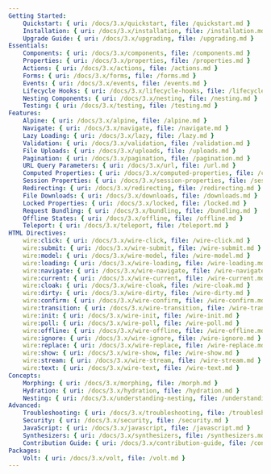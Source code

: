 ```yaml
---
Getting Started:
    Quickstart: { uri: /docs/3.x/quickstart, file: /quickstart.md }
    Installation: { uri: /docs/3.x/installation, file: /installation.md }
    Upgrade Guide: { uri: /docs/3.x/upgrading, file: /upgrading.md }
Essentials:
    Components: { uri: /docs/3.x/components, file: /components.md }
    Properties: { uri: /docs/3.x/properties, file: /properties.md }
    Actions: { uri: /docs/3.x/actions, file: /actions.md }
    Forms: { uri: /docs/3.x/forms, file: /forms.md }
    Events: { uri: /docs/3.x/events, file: /events.md }
    Lifecycle Hooks: { uri: /docs/3.x/lifecycle-hooks, file: /lifecycle-hooks.md }
    Nesting Components: { uri: /docs/3.x/nesting, file: /nesting.md }
    Testing: { uri: /docs/3.x/testing, file: /testing.md }
Features:
    Alpine: { uri: /docs/3.x/alpine, file: /alpine.md }
    Navigate: { uri: /docs/3.x/navigate, file: /navigate.md }
    Lazy Loading: { uri: /docs/3.x/lazy, file: /lazy.md }
    Validation: { uri: /docs/3.x/validation, file: /validation.md }
    File Uploads: { uri: /docs/3.x/uploads, file: /uploads.md }
    Pagination: { uri: /docs/3.x/pagination, file: /pagination.md }
    URL Query Parameters: { uri: /docs/3.x/url, file: /url.md }
    Computed Properties: { uri: /docs/3.x/computed-properties, file: /computed-properties.md }
    Session Properties: { uri: /docs/3.x/session-properties, file: /session-properties.md }
    Redirecting: { uri: /docs/3.x/redirecting, file: /redirecting.md }
    File Downloads: { uri: /docs/3.x/downloads, file: /downloads.md }
    Locked Properties: { uri: /docs/3.x/locked, file: /locked.md }
    Request Bundling: { uri: /docs/3.x/bundling, file: /bundling.md }
    Offline States: { uri: /docs/3.x/offline, file: /offline.md }
    Teleport: { uri: /docs/3.x/teleport, file: /teleport.md }
HTML Directives:
    wire:click: { uri: /docs/3.x/wire-click, file: /wire-click.md }
    wire:submit: { uri: /docs/3.x/wire-submit, file: /wire-submit.md }
    wire:model: { uri: /docs/3.x/wire-model, file: /wire-model.md }
    wire:loading: { uri: /docs/3.x/wire-loading, file: /wire-loading.md }
    wire:navigate: { uri: /docs/3.x/wire-navigate, file: /wire-navigate.md }
    wire:current: { uri: /docs/3.x/wire-current, file: /wire-current.md }
    wire:cloak: { uri: /docs/3.x/wire-cloak, file: /wire-cloak.md }
    wire:dirty: { uri: /docs/3.x/wire-dirty, file: /wire-dirty.md }
    wire:confirm: { uri: /docs/3.x/wire-confirm, file: /wire-confirm.md }
    wire:transition: { uri: /docs/3.x/wire-transition, file: /wire-transition.md }
    wire:init: { uri: /docs/3.x/wire-init, file: /wire-init.md }
    wire:poll: { uri: /docs/3.x/wire-poll, file: /wire-poll.md }
    wire:offline: { uri: /docs/3.x/wire-offline, file: /wire-offline.md }
    wire:ignore: { uri: /docs/3.x/wire-ignore, file: /wire-ignore.md }
    wire:replace: { uri: /docs/3.x/wire-replace, file: /wire-replace.md }
    wire:show: { uri: /docs/3.x/wire-show, file: /wire-show.md }
    wire:stream: { uri: /docs/3.x/wire-stream, file: /wire-stream.md }
    wire:text: { uri: /docs/3.x/wire-text, file: /wire-text.md }
Concepts:
    Morphing: { uri: /docs/3.x/morphing, file: /morph.md }
    Hydration: { uri: /docs/3.x/hydration, file: /hydration.md }
    Nesting: { uri: /docs/3.x/understanding-nesting, file: /understanding-nesting.md }
Advanced:
    Troubleshooting: { uri: /docs/3.x/troubleshooting, file: /troubleshooting.md }
    Security: { uri: /docs/3.x/security, file: /security.md }
    JavaScript: { uri: /docs/3.x/javascript, file: /javascript.md }
    Synthesizers: { uri: /docs/3.x/synthesizers, file: /synthesizers.md }
    Contribution Guide: { uri: /docs/3.x/contribution-guide, file: /contribution-guide.md }
Packages:
    Volt: { uri: /docs/3.x/volt, file: /volt.md }
---
```

